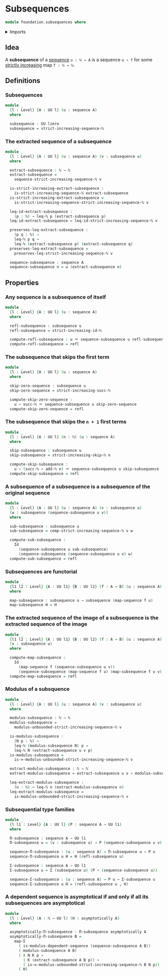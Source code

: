 # Subsequences

```agda
module foundation.subsequences where
```

<details><summary>Imports</summary>

```agda
open import elementary-number-theory.addition-natural-numbers
open import elementary-number-theory.based-induction-natural-numbers
open import elementary-number-theory.inequality-natural-numbers
open import elementary-number-theory.natural-numbers
open import elementary-number-theory.strict-inequality-natural-numbers
open import elementary-number-theory.strictly-increasing-sequences-natural-numbers

open import foundation.asymptotical-dependent-sequences
open import foundation.dependent-pair-types
open import foundation.function-extensionality
open import foundation.function-types
open import foundation.functoriality-dependent-pair-types
open import foundation.homotopies
open import foundation.identity-types
open import foundation.propositions
open import foundation.sequences
open import foundation.subtypes
open import foundation.universe-levels
```

</details>

## Idea

A **subsequence** of a [sequence](foundation.sequences.md) `u : ℕ → A` is a
sequence `u ∘ f` for some
[strictly increasing](elementary-number-theory.strictly-increasing-sequences-natural-numbers.md)
map `f : ℕ → ℕ`.

## Definitions

### Subsequences

```agda
module _
  {l : Level} {A : UU l} (u : sequence A)
  where

  subsequence : UU lzero
  subsequence = strict-increasing-sequence-ℕ
```

### The extracted sequence of a subsequence

```agda
module _
  {l : Level} {A : UU l} (u : sequence A) (v : subsequence u)
  where

  extract-subsequence : ℕ → ℕ
  extract-subsequence =
    sequence-strict-increasing-sequence-ℕ v

  is-strict-increasing-extract-subsequence :
    is-strict-increasing-sequence-ℕ extract-subsequence
  is-strict-increasing-extract-subsequence =
    is-strict-increasing-sequence-strict-increasing-sequence-ℕ v

  leq-id-extract-subsequence :
    (p : ℕ) → leq-ℕ p (extract-subsequence p)
  leq-id-extract-subsequence = leq-id-strict-increasing-sequence-ℕ v

  preserves-leq-extract-subsequence :
    (p q : ℕ) →
    leq-ℕ p q →
    leq-ℕ (extract-subsequence p) (extract-subsequence q)
  preserves-leq-extract-subsequence =
    preserves-leq-strict-increasing-sequence-ℕ v

  sequence-subsequence : sequence A
  sequence-subsequence n = u (extract-subsequence n)
```

## Properties

### Any sequence is a subsequence of itself

```agda
module _
  {l : Level} {A : UU l} (u : sequence A)
  where

  refl-subsequence : subsequence u
  refl-subsequence = strict-increasing-id-ℕ

  compute-refl-subsequence : u ＝ sequence-subsequence u refl-subsequence
  compute-refl-subsequence = refl
```

### The subsequence that skips the first term

```agda
module _
  {l : Level} {A : UU l} (u : sequence A)
  where

  skip-zero-sequence : subsequence u
  skip-zero-sequence = strict-increasing-succ-ℕ

  compute-skip-zero-sequence :
    u ∘ succ-ℕ ＝ sequence-subsequence u skip-zero-sequence
  compute-skip-zero-sequence = refl
```

### The subsequence that skips the `n + 1` first terms

```agda
module _
  {l : Level} {A : UU l} (n : ℕ) (u : sequence A)
  where

  skip-subsequence : subsequence u
  skip-subsequence = strict-increasing-skip-ℕ n

  compute-skip-subsequence :
    u ∘ (succ-ℕ ∘ add-ℕ n) ＝ sequence-subsequence u skip-subsequence
  compute-skip-subsequence = refl
```

### A subsequence of a subsequence is a subsequence of the original sequence

```agda
module _
  {l : Level} {A : UU l} (u : sequence A) (v : subsequence u)
  (w : subsequence (sequence-subsequence u v))
  where

  sub-subsequence : subsequence u
  sub-subsequence = comp-strict-increasing-sequence-ℕ v w

  compute-sub-subsequence :
    Id
      (sequence-subsequence u sub-subsequence)
      (sequence-subsequence (sequence-subsequence u v) w)
  compute-sub-subsequence = refl
```

### Subsequences are functorial

```agda
module _
  {l1 l2 : Level} {A : UU l1} {B : UU l2} (f : A → B) (u : sequence A)
  where

  map-subsequence : subsequence u → subsequence (map-sequence f u)
  map-subsequence H = H
```

### The extracted sequence of the image of a subsequence is the extracted sequence of the image

```agda
module _
  {l1 l2 : Level} {A : UU l1} {B : UU l2} (f : A → B) (u : sequence A)
  (v : subsequence u)
  where

  compute-map-subsequence :
    Id
      (map-sequence f (sequence-subsequence u v))
      (sequence-subsequence (map-sequence f u) (map-subsequence f u v))
  compute-map-subsequence = refl
```

### Modulus of a subsquence

```agda
module _
  {l : Level} {A : UU l} (u : sequence A) (v : subsequence u)
  where

  modulus-subsequence : ℕ → ℕ
  modulus-subsequence =
    modulus-unbounded-strict-increasing-sequence-ℕ v

  is-modulus-subsequence :
    (N p : ℕ) →
    leq-ℕ (modulus-subsequence N) p →
    leq-ℕ N (extract-subsequence u v p)
  is-modulus-subsequence =
    is-∞-modulus-unbounded-strict-increasing-sequence-ℕ v

  extract-modulus-subsequence : ℕ → ℕ
  extract-modulus-subsequence = extract-subsequence u v ∘ modulus-subsequence

  leq-extract-modulus-subsequence :
    (n : ℕ) → leq-ℕ n (extract-modulus-subsequence n)
  leq-extract-modulus-subsequence =
    is-modulus-unbounded-strict-increasing-sequence-ℕ v
```

### Subsequential type families

```agda
module _
  {l l1 : Level} {A : UU l} (P : sequence A → UU l1)
  where

  Π-subsequence : sequence A → UU l1
  Π-subsequence u = (v : subsequence u) → P (sequence-subsequence u v)

  sequence-Π-subsequence : (u : sequence A) → Π-subsequence u → P u
  sequence-Π-subsequence u H = H (refl-subsequence u)

  Σ-subsequence : sequence A → UU l1
  Σ-subsequence u = Σ (subsequence u) (P ∘ (sequence-subsequence u))

  sequence-Σ-subsequence : (u : sequence A) → P u → Σ-subsequence u
  sequence-Σ-subsequence u H = (refl-subsequence u , H)
```

### A dependent sequence is asymptotical if and only if all its subsequences are asymptotical

```agda
module _
  {l : Level} (A : ℕ → UU l) (H : asymptotically A)
  where

  asymptotically-Π-subsequence : Π-subsequence asymptotically A
  asymptotically-Π-subsequence B =
    map-Σ
      ( is-modulus-dependent-sequence (sequence-subsequence A B))
      ( modulus-subsequence A B)
      ( λ N K p →
        ( K (extract-subsequence A B p)) ∘
        ( is-∞-modulus-unbounded-strict-increasing-sequence-ℕ B N p))
      ( H)
```
